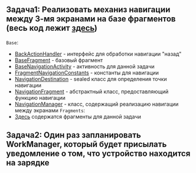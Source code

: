 ## Задача1: Реализовать механиз навигации между 3-мя экранами на базе фрагментов (весь код лежит [здесь](https://github.com/ProgramNotWorking/AndroidHW/tree/master/app/src/main/java/com/example/androidhw/task1))
`Base`:
* [BackActionHandler](https://github.com/ProgramNotWorking/AndroidHW/blob/master/app/src/main/java/com/example/androidhw/task1/base/BackActionHandler.kt) - интерфейс для обработки навигации "назад"
* [BaseFragment](https://github.com/ProgramNotWorking/AndroidHW/blob/master/app/src/main/java/com/example/androidhw/task1/base/BaseFragment.kt) - базовый фрагмент
* [BaseNavigationActivity](https://github.com/ProgramNotWorking/AndroidHW/blob/master/app/src/main/java/com/example/androidhw/task1/base/BaseFragment.kt) - активность для данной задачи
* [FragmentNavigationConstants](https://github.com/ProgramNotWorking/AndroidHW/blob/master/app/src/main/java/com/example/androidhw/task1/base/FragmentNavigationConstants.kt) - константы для навигации
* [NavigationDestination](https://github.com/ProgramNotWorking/AndroidHW/blob/master/app/src/main/java/com/example/androidhw/task1/base/NavigationDestination.kt) - sealed класс для определения точки навигации
* [NavigationFragment](https://github.com/ProgramNotWorking/AndroidHW/blob/master/app/src/main/java/com/example/androidhw/task1/base/NavigationFragment.kt) - абстрактный класс, предоставляющий функцию навигации
* [NavigationManager](https://github.com/ProgramNotWorking/AndroidHW/blob/master/app/src/main/java/com/example/androidhw/task1/base/NavigationManager.kt) - класс, содержащий реализацию навигации между экранами
`Fragments`:
* [Здесь](https://github.com/ProgramNotWorking/AndroidHW/tree/master/app/src/main/java/com/example/androidhw/task1/fragments) содержатся фрагменты для данной задачи

## Задача2: Один раз запланировать WorkManager, который будет присылать уведомление о том, что устройство находится на зарядке
